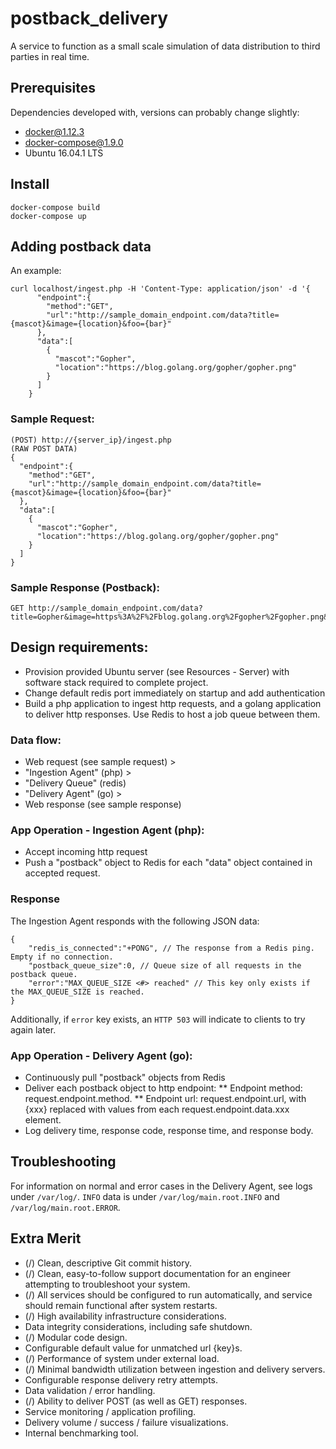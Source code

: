 # postback_delivery
A service to function as a small scale simulation of data distribution to third parties in real time.

## Prerequisites
Dependencies developed with, versions can probably change slightly:
* docker@1.12.3
* docker-compose@1.9.0
* Ubuntu 16.04.1 LTS

## Install
    docker-compose build
    docker-compose up

## Adding postback data
An example:

    curl localhost/ingest.php -H 'Content-Type: application/json' -d '{
          "endpoint":{
            "method":"GET",
            "url":"http://sample_domain_endpoint.com/data?title={mascot}&image={location}&foo={bar}"
          },
          "data":[
            {
              "mascot":"Gopher",
              "location":"https://blog.golang.org/gopher/gopher.png"
            }
          ]
        }

### Sample Request:
    (POST) http://{server_ip}/ingest.php
    (RAW POST DATA)
    {
      "endpoint":{
        "method":"GET",
        "url":"http://sample_domain_endpoint.com/data?title={mascot}&image={location}&foo={bar}"
      },
      "data":[
        {
          "mascot":"Gopher",
          "location":"https://blog.golang.org/gopher/gopher.png"
        }
      ]
    }

### Sample Response (Postback):
    GET http://sample_domain_endpoint.com/data?title=Gopher&image=https%3A%2F%2Fblog.golang.org%2Fgopher%2Fgopher.png&foo=

## Design requirements:
* Provision provided Ubuntu server (see Resources - Server) with software stack required to complete project.
* Change default redis port immediately on startup and add authentication
* Build a php application to ingest http requests, and a golang application to deliver http responses. Use Redis to host a job queue between them.

### Data flow:
* Web request (see sample request) >
* "Ingestion Agent" (php) >
* "Delivery Queue" (redis)
* "Delivery Agent" (go) >
* Web response (see sample response)

### App Operation - Ingestion Agent (php):
* Accept incoming http request
* Push a "postback" object to Redis for each "data" object contained in accepted request.

### Response
The Ingestion Agent responds with the following JSON data:

    {
        "redis_is_connected":"+PONG", // The response from a Redis ping. Empty if no connection.
        "postback_queue_size":0, // Queue size of all requests in the postback queue.
        "error":"MAX_QUEUE_SIZE <#> reached" // This key only exists if the MAX_QUEUE_SIZE is reached.
    }

Additionally, if `error` key exists, an `HTTP 503` will indicate to clients to try again later.

### App Operation - Delivery Agent (go):
* Continuously pull "postback" objects from Redis
* Deliver each postback object to http endpoint:
** Endpoint method: request.endpoint.method.
** Endpoint url: request.endpoint.url, with {xxx} replaced with values from each request.endpoint.data.xxx element.
* Log delivery time, response code, response time, and response body.

## Troubleshooting
For information on normal and error cases in the Delivery Agent, see logs under
`/var/log/`. `INFO` data is under `/var/log/main.root.INFO` and
`/var/log/main.root.ERROR`.

## Extra Merit
* (/) Clean, descriptive Git commit history.
* (/) Clean, easy-to-follow support documentation for an engineer attempting to troubleshoot your system.
* (/) All services should be configured to run automatically, and service should remain functional after system restarts.
* (/) High availability infrastructure considerations.
* Data integrity considerations, including safe shutdown.
* (/) Modular code design.
* Configurable default value for unmatched url {key}s.
* (/) Performance of system under external load.
* (/) Minimal bandwidth utilization between ingestion and delivery servers.
* Configurable response delivery retry attempts.
* Data validation / error handling.
* (/) Ability to deliver POST (as well as GET) responses.
* Service monitoring / application profiling.
* Delivery volume / success / failure visualizations.
* Internal benchmarking tool.
